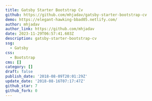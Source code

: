 ```yaml
---
title: Gatsby Starter Bootstrap Cv
github: https://github.com/mhjadav/gatsby-starter-bootstrap-cv
demo: https://elegant-hawking-bbad05.netlify.com/
author: mhjadav
author_link: https://github.com/mhjadav
date: 2023-11-29T06:57:41.603Z
description: gatsby-starter-bootstrap-cv
ssg:
  - Gatsby
css:
  - Bootstrap
cms: []
category: []
draft: false
publish_date: '2018-08-09T20:01:29Z'
update_date: '2018-08-16T07:17:47Z'
github_star: 7
github_fork: 0
---
```

